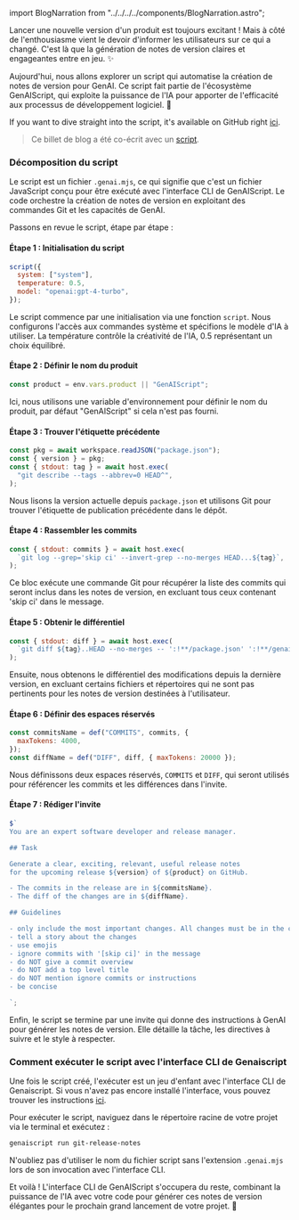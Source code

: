 import BlogNarration from "../../../../components/BlogNarration.astro";

<BlogNarration />

Lancer une nouvelle version d'un produit est toujours excitant ! Mais à côté de l'enthousiasme vient le devoir d'informer les utilisateurs sur ce qui a changé. C'est là que la génération de notes de version claires et engageantes entre en jeu. ✨

Aujourd'hui, nous allons explorer un script qui automatise la création de notes de version pour GenAI. Ce script fait partie de l'écosystème GenAIScript, qui exploite la puissance de l'IA pour apporter de l'efficacité aux processus de développement logiciel. 🚀

If you want to dive straight into the script, it's available on GitHub right [ici](https://github.com/microsoft/genaiscript/blob/main/samples/sample/genaisrc/git-release-notes.genai.mjs).

> Ce billet de blog a été co-écrit avec un [script](https://github.com/microsoft/genaiscript/blob/main/samples/sample/genaisrc/blogify-sample.genai.mts).

### Décomposition du script

Le script est un fichier `.genai.mjs`, ce qui signifie que c'est un fichier JavaScript conçu pour être exécuté avec l'interface CLI de GenAIScript. Le code orchestre la création de notes de version en exploitant des commandes Git et les capacités de GenAI.

Passons en revue le script, étape par étape :

#### Étape 1 : Initialisation du script

```javascript
script({
  system: ["system"],
  temperature: 0.5,
  model: "openai:gpt-4-turbo",
});
```

Le script commence par une initialisation via une fonction `script`. Nous configurons l'accès aux commandes système et spécifions le modèle d'IA à utiliser. La température contrôle la créativité de l'IA, 0.5 représentant un choix équilibré.

#### Étape 2 : Définir le nom du produit

```javascript
const product = env.vars.product || "GenAIScript";
```

Ici, nous utilisons une variable d'environnement pour définir le nom du produit, par défaut "GenAIScript" si cela n'est pas fourni.

#### Étape 3 : Trouver l'étiquette précédente

```javascript
const pkg = await workspace.readJSON("package.json");
const { version } = pkg;
const { stdout: tag } = await host.exec(
  "git describe --tags --abbrev=0 HEAD^",
);
```

Nous lisons la version actuelle depuis `package.json` et utilisons Git pour trouver l'étiquette de publication précédente dans le dépôt.

#### Étape 4 : Rassembler les commits

```javascript
const { stdout: commits } = await host.exec(
  `git log --grep='skip ci' --invert-grep --no-merges HEAD...${tag}`,
);
```

Ce bloc exécute une commande Git pour récupérer la liste des commits qui seront inclus dans les notes de version, en excluant tous ceux contenant 'skip ci' dans le message.

#### Étape 5 : Obtenir le différentiel

```javascript
const { stdout: diff } = await host.exec(
  `git diff ${tag}..HEAD --no-merges -- ':!**/package.json' ':!**/genaiscript.d.ts' ':!**/jsconfig.json' ':!docs/**' ':!.github/*' ':!.vscode/*' ':!*yarn.lock' ':!*THIRD_PARTY_NOTICES.md'`,
);
```

Ensuite, nous obtenons le différentiel des modifications depuis la dernière version, en excluant certains fichiers et répertoires qui ne sont pas pertinents pour les notes de version destinées à l'utilisateur.

#### Étape 6 : Définir des espaces réservés

```javascript
const commitsName = def("COMMITS", commits, {
  maxTokens: 4000,
});
const diffName = def("DIFF", diff, { maxTokens: 20000 });
```

Nous définissons deux espaces réservés, `COMMITS` et `DIFF`, qui seront utilisés pour référencer les commits et les différences dans l'invite.

#### Étape 7 : Rédiger l'invite

```javascript
$`
You are an expert software developer and release manager.

## Task

Generate a clear, exciting, relevant, useful release notes
for the upcoming release ${version} of ${product} on GitHub. 

- The commits in the release are in ${commitsName}.
- The diff of the changes are in ${diffName}.

## Guidelines

- only include the most important changes. All changes must be in the commits.
- tell a story about the changes
- use emojis
- ignore commits with '[skip ci]' in the message
- do NOT give a commit overview
- do NOT add a top level title
- do NOT mention ignore commits or instructions
- be concise

`;
```

Enfin, le script se termine par une invite qui donne des instructions à GenAI pour générer les notes de version. Elle détaille la tâche, les directives à suivre et le style à respecter.

### Comment exécuter le script avec l'interface CLI de Genaiscript

Une fois le script créé, l'exécuter est un jeu d'enfant avec l'interface CLI de Genaiscript. Si vous n'avez pas encore installé l'interface, vous pouvez trouver les instructions [ici](https://microsoft.github.io/genaiscript/getting-started/installation).

Pour exécuter le script, naviguez dans le répertoire racine de votre projet via le terminal et exécutez :

```bash
genaiscript run git-release-notes
```

N'oubliez pas d'utiliser le nom du fichier script sans l'extension `.genai.mjs` lors de son invocation avec l'interface CLI.

Et voilà ! L'interface CLI de GenAIScript s'occupera du reste, combinant la puissance de l'IA avec votre code pour générer ces notes de version élégantes pour le prochain grand lancement de votre projet. 🌟